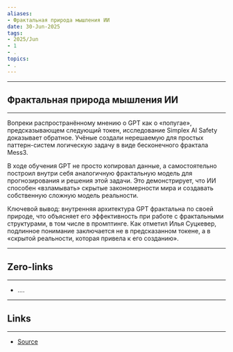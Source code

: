 ```yaml
---
aliases: 
- Фрактальная природа мышления ИИ 
date: 30-Jun-2025
tags:
- 2025/Jun
- 1
- .
topics:
- .
---
```



-----
##  Фрактальная природа мышления ИИ 
-----
Вопреки распространённому мнению о GPT как о «попугае», предсказывающем следующий токен, исследование Simplex AI Safety доказывает обратное. Учёные создали нерешаемую для простых паттерн-систем логическую задачу в виде бесконечного фрактала Mess3.

В ходе обучения GPT не просто копировал данные, а самостоятельно построил внутри себя аналогичную фрактальную модель для прогнозирования и решения этой задачи. Это демонстрирует, что ИИ способен «взламывать» скрытые закономерности мира и создавать собственную сложную модель реальности.

Ключевой вывод: внутренняя архитектура GPT фрактальна по своей природе, что объясняет его эффективность при работе с фрактальными структурами, в том числе в промптинге. Как отметил Илья Суцкевер, подлинное понимание заключается не в предсказанном токене, а в «скрытой реальности, которая привела к его созданию».

---
## Zero-links
---
- ....

---
## Links
---
- [Source](https://t.me/turboproject/1783)